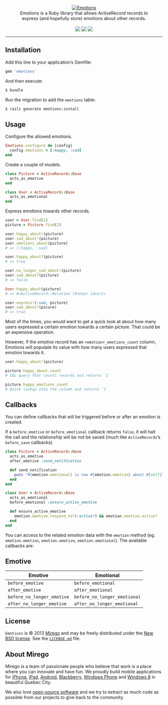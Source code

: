 <p align="center">
  <a href="https://github.com/mirego/emotions">
    <img src="http://i.imgur.com/9fhaEY4.png" alt="Emotions" />
  </a>
  <br />
  Emotions is a Ruby library that allows ActiveRecord records to<br /> express (and hopefully store) emotions about other records.
  <br /><br />
  <a href="https://rubygems.org/gems/emotions"><img src="https://badge.fury.io/rb/emotions.png" /></a>
  <a href="https://codeclimate.com/github/mirego/emotions"><img src="https://codeclimate.com/github/mirego/emotions.png" /></a>
  <a href="https://travis-ci.org/mirego/emotions"><img src="https://travis-ci.org/mirego/emotions.png?branch=master" /></a>
</p>

---

## Installation

Add this line to your application’s Gemfile:

```ruby
gem 'emotions'
```

And then execute:

```bash
$ bundle
```

Run the migration to add the `emotions` table:

```bash
$ rails generate emotions:install
```

## Usage

Configure the allowed emotions.

```ruby
Emotions.configure do |config|
  config.emotions = [:happy, :sad]
end
```

Create a couple of models.

```ruby
class Picture < ActiveRecord::Base
  acts_as_emotive
end

class User < ActiveRecord::Base
  acts_as_emotional
end
```

Express emotions towards other records.

```ruby
user = User.find(1)
picture = Picture.find(2)

user.happy_about!(picture)
user.sad_about!(picture)
user.emotions_about(picture)
# => [:happy, :sad]

user.happy_about?(picture)
# => true

user.no_longer_sad_about!(picture)
user.sad_about?(picture)
# => false

User.happy_about(picture)
# => #<ActiveRecord::Relation [#<User id=1>]>

user.express!(:sad, picture)
user.sad_about?(picure)
# => true
```

Most of the times, you would want to get a quick look at about how many users expressed a certain emotion towards a certain picture. That could be an expensive operation.

However, if the *emotive* record has an `<emotion>_emotions_count` column, Emotions will populate its value with how many users expressed that emotion towards it.

```ruby
user.happy_about!(picture)

picture.happy_about.count
# SQL query that counts records and returns `1`

picture.happy_emotions_count
# Quick lookup into the column and returns `1`
```

## Callbacks

You can define callbacks that will be triggered before or after an emotion is created.

If a `before_emotive` or `before_emotional` callback returns `false`, it will halt the call and the relationship will be not be saved (much like `ActiveRecords`’s `before_save` callbacks).

```ruby
class Picture < ActiveRecord::Base
  acts_as_emotive
  after_emotive :send_notification

  def send_notification
    puts "#{emotion.emotional} is now #{emotion.emotion} about #{self}"
  end
end

class User < ActiveRecord::Base
  acts_as_emotional
  before_emotional :ensure_active_emotive

  def ensure_active_emotive
    emotion.emotive.respond_to?(:active?) && emotion.emotive.active?
  end
end
```

You can access to the related emotion data with the `emotion` method (eg. `emotion.emotion`, `emotion.emotive`, `emotion.emotional`). The available callbacks are:

## Emotive

| Emotive                    | Emotional                    |
| ---------------------------|------------------------------|
| `before_emotive`           | `before_emotional`           |
| `after_emotive`            | `after_emotional`            |
| `before_no_longer_emotive` | `before_no_longer_emotional` |
| `after_no_longer_emotive`  | `after_no_longer_emotional`  |

## License

`Emotions` is © 2013 [Mirego](http://www.mirego.com) and may be freely distributed under the [New BSD license](http://opensource.org/licenses/BSD-3-Clause).  See the [`LICENSE.md`](https://github.com/mirego/emotions/blob/master/LICENSE.md) file.

## About Mirego

Mirego is a team of passionate people who believe that work is a place where you can innovate and have fun. We proudly build mobile applications for [iPhone](http://mirego.com/en/iphone-app-development/ "iPhone application development"), [iPad](http://mirego.com/en/ipad-app-development/ "iPad application development"), [Android](http://mirego.com/en/android-app-development/ "Android application development"), [Blackberry](http://mirego.com/en/blackberry-app-development/ "Blackberry application development"), [Windows Phone](http://mirego.com/en/windows-phone-app-development/ "Windows Phone application development") and [Windows 8](http://mirego.com/en/windows-8-app-development/ "Windows 8 application development") in beautiful Quebec City.

We also love [open-source software](http://open.mirego.com/) and we try to extract as much code as possible from our projects to give back to the community.
